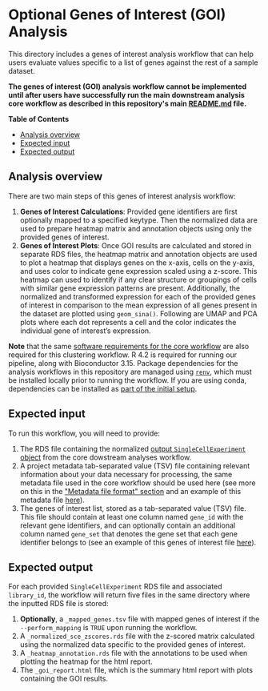 # Optional Genes of Interest (GOI) Analysis

This directory includes a genes of interest analysis workflow that can help users evaluate values specific to a list of genes against the rest of a sample dataset.


**The genes of interest (GOI) analysis workflow cannot be implemented until after users have successfully run the main downstream analysis core workflow as described in this repository's main [README.md](../README.md) file.**

<!-- START doctoc generated TOC please keep comment here to allow auto update -->
<!-- DON'T EDIT THIS SECTION, INSTEAD RE-RUN doctoc TO UPDATE -->
**Table of Contents**

- [Analysis overview](#analysis-overview)
- [Expected input](#expected-input)
- [Expected output](#expected-output)

<!-- END doctoc generated TOC please keep comment here to allow auto update -->

## Analysis overview

There are two main steps of this genes of interest analysis workflow:

1. **Genes of Interest Calculations**: Provided gene identifiers are first optionally mapped to a specified keytype.
Then the normalized data are used to prepare heatmap matrix and annotation objects using only the provided genes of interest.
2. **Genes of Interest Plots**: Once GOI results are calculated and stored in separate RDS files, the heatmap matrix and annotation objects are used to plot a heatmap that displays genes on the x-axis, cells on the y-axis, and uses color to indicate gene expression scaled using a z-score.
This heatmap can used to identify if any clear structure or groupings of cells with similar gene expression patterns are present.
Additionally, the normalized and transformed expression for each of the provided genes of interest in comparison to the mean expression of all genes present in the dataset are plotted using `geom_sina()`.
Following are UMAP and PCA plots where each dot represents a cell and the color indicates the individual gene of interest’s expression.


**Note** that the same [software requirements for the core workflow](../README.md#3-additional-dependencies) are also required for this clustering workflow.
R 4.2 is required for running our pipeline, along with Bioconductor 3.15.
Package dependencies for the analysis workflows in this repository are managed using [`renv`](https://rstudio.github.io/renv/index.html), which must be installed locally prior to running the workflow.
If you are using conda, dependencies can be installed as [part of the initial setup](../README.md#snakemakeconda-installation).

## Expected input

To run this workflow, you will need to provide:

1. The RDS file containing the normalized [output `SingleCellExperiment` object](../README.md#expected-output) from the core dowstream analyses workflow.
2. A project metadata tab-separated value (TSV) file containing relevant information about your data necessary for processing, the same metadata file used in the core workflow should be used here (see more on this in the ["Metadata file format" section](../README.md#metadata-file-format) and an example of this metadata file [here](../project-metadata/example-library-metadata.tsv)).
3. The genes of interest list, stored as a tab-separated value (TSV) file.
This file should contain at least one column named `gene_id` with the relevant gene identifiers, and can optionally contain an additional column named `gene_set` that denotes the gene set that each gene identifier belongs to (see an example of this genes of interest file [here](../example-data/goi-lists/sample01_goi_list.tsv)).

## Expected output

For each provided `SingleCellExperiment` RDS file and associated `library_id`, the workflow will return five files in the same directory where the inputted RDS file is stored:

1. **Optionally**, a `_mapped_genes.tsv` file with mapped genes of interest if the `--perform_mapping` is `TRUE` upon running the workflow.
2. A `_normalized_sce_zscores.rds` file with the z-scored matrix calculated using the normalized data specific to the provided genes of interest.
3. A `_heatmap_annotation.rds` file with the annotations to be used when plotting the heatmap for the html report.
4. The `_goi_report.html` file, which is the summary html report with plots containing the GOI results.

